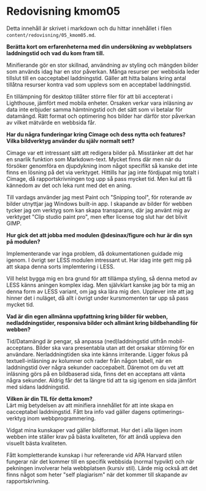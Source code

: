 ---
---
Redovisning kmom05
=========================

Detta innehåll är skrivet i markdown och du hittar innehållet i filen
`content/redovisning/05_kmom05.md`.

**Berätta kort om erfarenheterna med din undersökning av webbplatsers
laddningstid och vad du kom fram till.**

Minifierande gör en stor skillnad, användning av styling och mängden bilder som
används idag har en stor påverkan. Många resurser per webbsida leder tillslut
till en oacceptabel laddningstid. Gäller att hitta balans kring antal tillåtna
resurser kontra vad som upplevs som en acceptabel laddningstid.

En tillämpning för desktop tillåter större filer för att bli accepterat
i Lighthouse, jämfört med mobila enheter. Orsaken verkar vara inläsning av data
inte erbjuder samma hämtningstid och det sätt som vi betalar för datamängd.
Rätt format och optimering hos bilder har därför stor påverkan av vilket
mätvärde en webbsida får.

**Har du några funderingar kring Cimage och dess nytta och features? Vilka
bildverktyg använder du själv normalt sett?**  

Cimage var ett intressant sätt att redigera bilder på. Misstänker att det har
en snarlik funktion som Markdown-text. Mycket finns där men när du försöker
genomföra en djupdykning inom något specifikt så kanske det inte finns en
lösning på det via verktyget. Hittills har jag inte fördjupat mig totalt i
Cimage, då rapportskrivningen tog upp så pass mycket tid. Men kul att få
kännedom av det och leka runt med det en aning.

Till vardags använder jag mest Paint och "Snipping tool", för roterande av
bilder utnyttjar jag Windows built-in app. I skapande av bilder för webben
tycker jag om verktyg som kan skapa transparans, där jag använt mig av verktyget
"Clip studio paint pro", men efter license tog slut har det blivit GIMP.

**Hur gick det att jobba med modulen @desinax/figure och hur är din syn på
modulen?**  

Implementerande var inga problem, då dokumentationen guidade mig igenom. I
övrigt ser LESS modulen intressant ut. Har idag inte gett mig på att skapa denna
sorts implemtering i LESS.

Vill helst bygga mig en bra grund för att tillämpa styling, så denna metod av
LESS känns aningen komplex idag. Men självklart kanske jag bör ta mig an denna
form av LESS variant, om jag ska lära mig den. Upplever inte att jag hinner det
i nuläget, då allt i övrigt under kursmomenten tar upp så pass mycket tid.

**Vad är din egen allmänna uppfattning kring bilder för webben,
nedladdningstider, responsiva bilder och allmänt kring bildbehandling för
webben?**  

Tid/Datamängd är pengar, så anpassa (ned)laddningstid utifrån mobil-acceptans.
Bilder ska vara presentabla utan att det orsakar störning för en användare.
Nerladdningtiden ska inte känns irriterande. Ligger fokus på textuell-inläsning
av kolumner och rader från någon tabell, när en laddningstid över några sekunder
oaccepabelt. Däremot om du vet att inläsning görs på en bildbaserad sida, finns
det en acceptans att vänta några sekunder. Aldrig får det ta längre tid att ta
sig igenom en sida jämfört med sidans laddningstid.

**Vilken är din TIL för detta kmom?**  
Lärt mig betydelsen av att minifiera innehållet för att inte skapa en
oacceptabel laddningstid. Fått bra info vad gäller dagens optimerings-verktyg
inom webbprogrammering.

Vidgat mina kunskaper vad gäller bildformat. Hur det i alla lägen inom webben
inte ställer krav på bästa kvaliteten, för att ändå uppleva den visuellt bästa
kvaliteten.

Fått kompletterande kunskap i hur refererande vid APA Harvard stilen fungerar
när det kommer till en specifik webbsida (normal typvikt) och när pekningen
involverar hela webbplatsen (kursiv stil). Lärde mig också att det finns något
som heter "self plagiarism" när det kommer till skapande av rapportskrivning.
